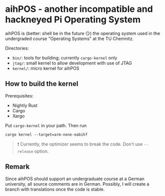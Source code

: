 # aihPOS - another incompatible and hackneyed Pi Operating System

aihPOS is (better: shell be in the future :smirk:) the operating system used in the undergraded course "Operating Systems" at the TU Chemnitz.

Directories:
- `bin/`: tools for building; currently `cargo-kernel` only
- `jtag/`: small kernel to allow development with use of JTAG
- `kernel/`: micro kernel for aihPOS

## How to build the kernel ##
Prerequisites: 
- Nightly Rust
- Cargo
- Xargo

Put `cargo-kernel` in your path. Then run
```
cargo kernel --target=arm-none-eabihf 
```

> :heavy_exclamation_mark: Currently, the optimizer seems to break the
> code. Don't use `--release` option.


## Remark
Since aihPOS should support an undergraduate course at a German university, all
source comments are in German. Possibly, I will create a branch with translations
once the code is stable.
